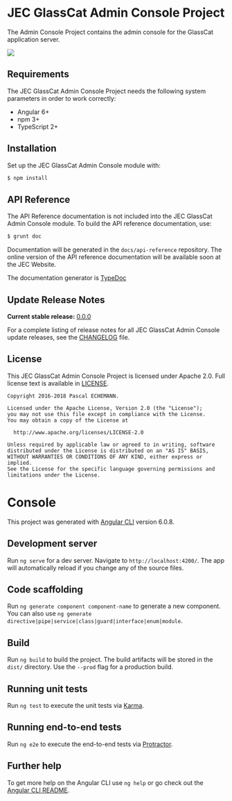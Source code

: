 # JEC GlassCat Admin Console Project

The Admin Console Project contains the admin console for the GlassCat application server.

[![][jec-logo]][jec-url]

## Requirements

The JEC GlassCat Admin Console Project needs the following system parameters in order to work correctly:

- Angular 6+
- npm 3+
- TypeScript 2+

## Installation

Set up the JEC GlassCat Admin Console module with:

```bash
$ npm install
```

## API Reference

The API Reference documentation is not included into the JEC GlassCat Admin Console module. To build the API reference documentation, use:

```bash
$ grunt doc
```

Documentation will be generated in the `docs/api-reference` repository.
The online version of the API reference documentation will be available soon at the JEC Website.

The documentation generator is [TypeDoc](http://typedoc.org/)

## Update Release Notes

**Current stable release:** [0.0.0](CHANGELOG.md#jec-glasscat-console-0.0.0)
 
For a complete listing of release notes for all JEC GlassCat Admin Console update releases, see the [CHANGELOG](CHANGELOG.md) file. 

## License
This JEC GlassCat Admin Console Project is licensed under Apache 2.0. Full license text is available in [LICENSE](LICENSE).

```
Copyright 2016-2018 Pascal ECHEMANN.

Licensed under the Apache License, Version 2.0 (the "License");
you may not use this file except in compliance with the License.
You may obtain a copy of the License at

  http://www.apache.org/licenses/LICENSE-2.0

Unless required by applicable law or agreed to in writing, software
distributed under the License is distributed on an "AS IS" BASIS,
WITHOUT WARRANTIES OR CONDITIONS OF ANY KIND, either express or implied.
See the License for the specific language governing permissions and
limitations under the License.
```

[jec-url]: http://jecproject.org
[jec-logo]: https://raw.githubusercontent.com/jec-project/JEC/master/assets/jec-logos/jec-logo.png













# Console

This project was generated with [Angular CLI](https://github.com/angular/angular-cli) version 6.0.8.

## Development server

Run `ng serve` for a dev server. Navigate to `http://localhost:4200/`. The app will automatically reload if you change any of the source files.

## Code scaffolding

Run `ng generate component component-name` to generate a new component. You can also use `ng generate directive|pipe|service|class|guard|interface|enum|module`.

## Build

Run `ng build` to build the project. The build artifacts will be stored in the `dist/` directory. Use the `--prod` flag for a production build.

## Running unit tests

Run `ng test` to execute the unit tests via [Karma](https://karma-runner.github.io).

## Running end-to-end tests

Run `ng e2e` to execute the end-to-end tests via [Protractor](http://www.protractortest.org/).

## Further help

To get more help on the Angular CLI use `ng help` or go check out the [Angular CLI README](https://github.com/angular/angular-cli/blob/master/README.md).
